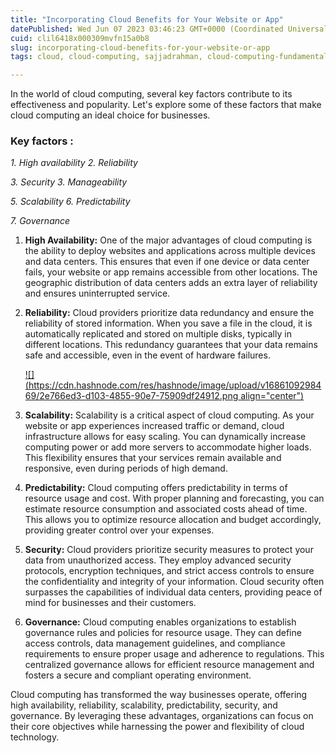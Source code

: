 ```yaml
---
title: "Incorporating Cloud Benefits for Your Website or App"
datePublished: Wed Jun 07 2023 03:46:23 GMT+0000 (Coordinated Universal Time)
cuid: clil6418x000309mvfn15a0b8
slug: incorporating-cloud-benefits-for-your-website-or-app
tags: cloud, cloud-computing, sajjadrahman, cloud-computing-fundamentals

---
```


In the world of cloud computing, several key factors contribute to its effectiveness and popularity. Let's explore some of these factors that make cloud computing an ideal choice for businesses.

### Key factors :

*1\. High availability 2. Reliability* 

*3\. Security 3. Manageability*

*5\. Scalability 6. Predictability* 

*7\. Governance*

1. **High Availability:** One of the major advantages of cloud computing is the ability to deploy websites and applications across multiple devices and data centers. This ensures that even if one device or data center fails, your website or app remains accessible from other locations. The geographic distribution of data centers adds an extra layer of reliability and ensures uninterrupted service.
    
2. **Reliability:** Cloud providers prioritize data redundancy and ensure the reliability of stored information. When you save a file in the cloud, it is automatically replicated and stored on multiple disks, typically in different locations. This redundancy guarantees that your data remains safe and accessible, even in the event of hardware failures.
    
    [![](https://cdn.hashnode.com/res/hashnode/image/upload/v1686109298469/2e766ed3-d103-4855-90e7-75909df24912.png align="center")](https://www.techfunnel.com/information-technology/benefits-of-cloud-computing/)
    
3. **Scalability:** Scalability is a critical aspect of cloud computing. As your website or app experiences increased traffic or demand, cloud infrastructure allows for easy scaling. You can dynamically increase computing power or add more servers to accommodate higher loads. This flexibility ensures that your services remain available and responsive, even during periods of high demand.
    
4. **Predictability:** Cloud computing offers predictability in terms of resource usage and cost. With proper planning and forecasting, you can estimate resource consumption and associated costs ahead of time. This allows you to optimize resource allocation and budget accordingly, providing greater control over your expenses.
    
5. **Security:** Cloud providers prioritize security measures to protect your data from unauthorized access. They employ advanced security protocols, encryption techniques, and strict access controls to ensure the confidentiality and integrity of your information. Cloud security often surpasses the capabilities of individual data centers, providing peace of mind for businesses and their customers.
    
6. **Governance:** Cloud computing enables organizations to establish governance rules and policies for resource usage. They can define access controls, data management guidelines, and compliance requirements to ensure proper usage and adherence to regulations. This centralized governance allows for efficient resource management and fosters a secure and compliant operating environment.
    

Cloud computing has transformed the way businesses operate, offering high availability, reliability, scalability, predictability, security, and governance. By leveraging these advantages, organizations can focus on their core objectives while harnessing the power and flexibility of cloud technology.